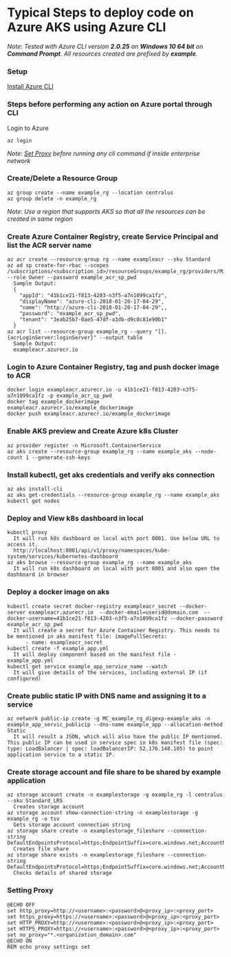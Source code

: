 # Typical Steps to deploy code on Azure AKS using Azure CLI
_Note: Tested with Azure CLI version **2.0.25** on **Windows 10 64 bit** on **Command Prompt**. All resources created are prefixed by **example**._
### Setup
[Install Azure CLI](https://docs.microsoft.com/en-us/cli/azure/install-azure-cli)

### Steps before performing any action on Azure portal through CLI
Login to Azure
```
az login
```
_Note: [Set Proxy](#setting-proxy) before running any cli command if inside enterprise network_ 

### Create/Delete a Resource Group
```
az group create --name example_rg --location centralus
az group delete -n example_rg
```
_Note: Use a region that supports AKS so that all the resources can be created in same region_

### Create Azure Container Registry, create Service Principal and list the ACR server name
```
az acr create --resource-group rg --name exampleacr --sku Standard
az ad sp create-for-rbac --scopes /subscriptions/<subscription_id>/resourceGroups/example_rg/providers/Microsoft.ContainerRegistry/registries/exampleacr --role Owner --password example_acr_sp_pwd
  Sample Output:
  {
    "appId": "41b1ce21-f813-4203-n3f5-a7n1099ca1fz",
    "displayName": "azure-cli-2018-01-20-17-04-29",
    "name": "http://azure-cli-2018-01-20-17-04-29",,
    "password": "example_acr_sp_pwd",
    "tenant": "3eab25b7-0ae5-47df-a3db-d9c0c81e90b1"
  }
az acr list --resource-group example_rg --query "[].{acrLoginServer:loginServer}" --output table
  Sample Output:
  exampleacr.azurecr.io
```
### Login to Azure Container Registry, tag and push docker image to ACR
```
docker login exampleacr.azurecr.io -u 41b1ce21-f813-4203-n3f5-a7n1099ca1fz -p example_acr_sp_pwd
docker tag example_dockerimage exampleacr.azurecr.io/example_dockerimage
docker push exampleacr.azurecr.io/example_dockerimage
```
### Enable AKS preview and Create Azure k8s Cluster
```
az provider register -n Microsoft.ContainerService
az aks create --resource-group example_rg --name example_aks --node-count 1 --generate-ssh-keys
```
### Install kubectl, get aks credentials and verify aks connection
```
az aks install-cli
az aks get-credentials --resource-group example_rg --name example_aks
kubectl get nodes
```
### Deploy and View k8s dashboard in local
```
kubectl proxy
  It will run k8s dashboard on local with port 8001. Use below URL to access it.
  http://localhost:8001/api/v1/proxy/namespaces/kube-system/services/kubernetes-dashboard
az aks browse --resource-group example_rg --name example_aks
  It will run k8s dashboard on local with port 8001 and also open the dashboard in browser
```
### Deploy a docker image on aks
```
kubectl create secret docker-registry exampleacr_secret --docker-server exampleacr.azurecr.io  --docker-email=userid@domain.com  --docker-username=41b1ce21-f813-4203-n3f5-a7n1099ca1fz --docker-password example_acr_sp_pwd
  It will create a secret for Azure Container Registry. This needs to be mentioned in aks manifest file: imagePullSecrets:
      - name: exampleacr_secret
kubectl create -f example_app.yml
  It will deploy component based on the manifest file - example_app.yml
kubectl get service example_app_service_name --watch
  It will give details of the services, including external IP (if configured)

```
### Create public static IP with DNS name and assigning it to a service
```
az network public-ip create -g MC_example_rg_digexp-example_aks -n example_app_servic_publicip --dns-name example_app --allocation-method Static
  It will result a JSON, which will also have the public IP mentioned. This public IP can be used in service spec in k8s manifest file (spec: type: LoadBalancer | spec: loadBalancerIP: 52.176.148.105) to point application service to a static IP. 
```
### Create storage account and file share to be shared by example application
```
az storage account create -n examplestorage -g example_rg -l centralus --sku Standard_LRS
  Creates storage account
az storage account show-connection-string -n examplestorage -g example_rg -o tsv
  Gets storage account connection string
az storage share create -n examplestorage_fileshare --connection-string DefaultEndpointsProtocol=https;EndpointSuffix=core.windows.net;AccountName=examplestorage;AccountKey=A4wajUuLKO8Gzkk82h2cXY3Z2aEHhcK74joZ972wvfwVMnzNUmdO1/ALVhJ7+HuQe+dFXzmypOj5auxhjDwjJA==
  Creates file share
az storage share exists -n examplestorage_fileshare --connection-string DefaultEndpointsProtocol=https;EndpointSuffix=core.windows.net;AccountName=examplestorage;AccountKey=A4wajUuLKO8Gzkk82h2cXY3Z2aEHhcK74joZ972wvfwVMnzNUmdO1/ALVhJ7+HuQe+dFXzmypOj5auxhjDwjJA==
  Checks details of shared storage
```

### Setting Proxy
```
@ECHO OFF
set http_proxy=http://<username>:<password>@<proxy_ip>:<proxy_port>
set https_proxy=https://<username>:<password>@<proxy_ip>:<proxy_port>
set HTTP_PROXY=http://<username>:<password>@<proxy_ip>:<proxy_port>
set HTTPS_PROXY=https://<username>:<password>@<proxy_ip>:<proxy_port>
set no_proxy="*.<organization_domain>.com"
@ECHO ON
REM echo proxy settings set
```
